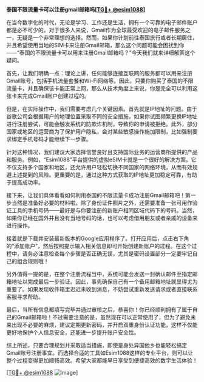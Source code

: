 **泰国不限流量卡可以注册gmail邮箱吗[[TG💪+ @esim1088](https://t.me/s/esim1088)]**

在当今数字化的时代，无论是学习、工作还是生活，拥有一个可靠的电子邮件账户都是必不可少的。对于很多人来说，Gmail作为全球最受欢迎的电子邮件服务之一，无疑是一个非常理想的选择。然而，如果你计划前往泰国旅行或者长期居住，并且希望使用当地的SIM卡来注册Gmail邮箱，那么这个问题可能会困扰到你——“泰国的不限流量卡可以用来注册Gmail邮箱吗？”今天我们就来详细解答这个疑问。

首先，让我们明确一点：理论上讲，任何能够连接互联网的服务都可以用来注册Gmail账号，包括手机流量套餐和Wi-Fi网络等。因此，只要你购买了泰国的不限流量卡，并且确保该卡能正常上网，那么从技术角度上来说，你是完全可以利用这张卡来完成Gmail账户创建过程的。

但是，在实际操作中，我们需要考虑几个关键因素。首先就是IP地址的问题。由于谷歌公司会根据用户的地理位置采取不同的安全措施，如果你试图频繁更换IP地址进行注册尝试，可能会触发系统的防欺诈机制，导致你的申请被拒绝。此外，部分国家或地区的运营商为了保护用户隐私，会对某些敏感操作施加限制，比如强制要求绑定手机号码才能继续下一步骤。

针对这种情况，我们建议大家选择信誉良好且支持国际业务的运营商所提供的产品和服务。例如，“Esim1088”平台提供的虚拟eSIM卡就是一个很好的解决方案。它不仅支持多个国家和地区，还允许用户轻松切换不同国家的网络环境，从而有效规避上述提到的风险。更重要的是，通过这种方式获取的IP地址更加稳定可靠，有助于提高成功率。

接下来，让我们具体看看如何利用泰国的不限流量卡成功注册Gmail邮箱吧！第一步当然是准备好必要的材料啦。除了身份证件照片之外，还需要准备一张可用作验证工具的手机号码——最好是与你要注册的新账户相同区域代码下的号码。当然，如果你已经在国外并且没有当地号码的话，也可以考虑借用朋友或者亲戚的设备来进行操作。

接着就是下载并安装最新版本的Google应用程序了。打开应用后，点击右下角的“添加账户”，然后按照提示输入相关信息即可开始创建新账户的过程。在这个过程中，请务必注意检查每个步骤是否正确无误，尤其是密码设置部分一定要牢记自己的组合规则哦！

另外值得一提的是，在整个注册流程当中，系统可能会发送一封确认邮件至指定邮箱地址以完成最后一步验证。因此，事先确保自己有一个备用邮箱地址就显得尤为重要了。如果发现收件箱里迟迟未收到消息，不妨尝试重新发送请求或者直接联系客服寻求帮助。

最后，当所有信息都填写完毕并通过审核之后，恭喜你！你已经顺利拥有了属于自己的Gmail邮箱啦！不过需要注意的是，虽然现在可以正常使用了，但为了避免未来出现不必要的麻烦，建议定期更新密码，并开启双重身份认证功能，这样不仅能更好地保护个人信息安全，还能进一步提升账户安全性。

综上所述，只要合理规划并采取适当措施，即使是身处异国他乡也能轻松搞定Gmail账号注册事宜。而选择合适的工具如Esim1088这样的专业平台，则可以让整个过程变得更加顺畅高效。希望大家都能早日享受到便捷高效的数字生活体验！

[[TG💪+ @esim1088](https://t.me/s/esim1088) ![Image](https://i.postimg.cc/4NQfJmqS/Snipaste-2025-05-13-00-14-12.png)]